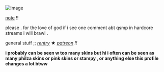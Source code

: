 ![image](https://github.com/colorza/colorza/assets/138011858/15e5ffde-7f09-4b04-9981-8b9250c95ee2)

[note](https://twitter.com/WolfyNotWitch/status/1701137097305075839?t=zR2eZnKO2umRn1GPxh7Nzg&s=19) !!

please . for the love of god if i see one comment abt qsmp in hardcore streams i will brawl .

general stuff ;;
<i>[rentry](https://rentry.co/oldza)</i> ★ <i>[patreon](https://www.patreon.com/glorytotheae/about) !!</i>

<b>i probably can be seen w too many skins but hi 
i often can be seen as many philza skins or pink 
skins or stampy , or anything else this profile changes 
a lot btww</b>
